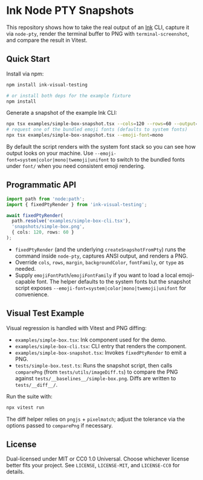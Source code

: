 # Ink Node PTY Snapshots

This repository shows how to take the real output of an [Ink](https://github.com/vadimdemedes/ink) CLI, capture it via `node-pty`, render the terminal buffer to PNG with `terminal-screenshot`, and compare the result in Vitest.

## Quick Start

Install via npm:

```bash
npm install ink-visual-testing

# or install both deps for the example fixture
npm install
```

Generate a snapshot of the example Ink CLI:

```bash
npx tsx examples/simple-box-snapshot.tsx --cols=120 --rows=60 --output=snapshots/simple-box.png
# request one of the bundled emoji fonts (defaults to system fonts)
npx tsx examples/simple-box-snapshot.tsx --emoji-font=mono
```

By default the script renders with the system font stack so you can see how output looks on your machine. Use `--emoji-font=system|color|mono|twemoji|unifont` to switch to the bundled fonts under `font/` when you need consistent emoji rendering.

## Programmatic API

```ts
import path from 'node:path';
import { fixedPtyRender } from 'ink-visual-testing';

await fixedPtyRender(
  path.resolve('examples/simple-box-cli.tsx'),
  'snapshots/simple-box.png',
  { cols: 120, rows: 60 }
);
```

- `fixedPtyRender` (and the underlying `createSnapshotFromPty`) runs the command inside `node-pty`, captures ANSI output, and renders a PNG.
- Override `cols`, `rows`, `margin`, `backgroundColor`, `fontFamily`, or `type` as needed.
- Supply `emojiFontPath`/`emojiFontFamily` if you want to load a local emoji-capable font. The helper defaults to the system fonts but the snapshot script exposes `--emoji-font=system|color|mono|twemoji|unifont` for convenience.

## Visual Test Example

Visual regression is handled with Vitest and PNG diffing:

- `examples/simple-box.tsx`: Ink component used for the demo.
- `examples/simple-box-cli.tsx`: CLI entry that renders the component.
- `examples/simple-box-snapshot.tsx`: Invokes `fixedPtyRender` to emit a PNG.
- `tests/simple-box.test.ts`: Runs the snapshot script, then calls `comparePng` (from `tests/utils/imageDiff.ts`) to compare the PNG against `tests/__baselines__/simple-box.png`. Diffs are written to `tests/__diff__/`.

Run the suite with:

```bash
npx vitest run
```

The diff helper relies on `pngjs` + `pixelmatch`; adjust the tolerance via the options passed to `comparePng` if necessary.

## License

Dual-licensed under MIT or CC0 1.0 Universal. Choose whichever license better fits your project. See `LICENSE`, `LICENSE-MIT`, and `LICENSE-CC0` for details.
